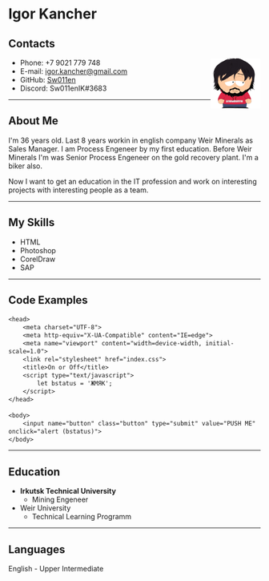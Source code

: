 # Igor Kancher
<link rel="stylesheet" href="index.css">

## Contacts

<img src="avatar.png" alt="foto" align="right" height="100x" width="100x">

* Phone: +7 9021 779 748
* E-mail: igor.kancher@gmail.com
* GitHub: [Sw011en](https://github.com/Sw011en "GitHub Account")
* Discord: Sw011enIK#3683

****

## About Me

I'm 36 years old. Last 8 years workin in english company Weir Minerals as Sales Manager. I am Process Engeneer by my first education. Before Weir Minerals I'm was Senior Process Engeneer on the gold recovery plant. I'm a biker also.

Now I want to get an education in the IT profession and work on interesting projects with interesting people as a team.

***

## My Skills

* HTML
* Photoshop
* CorelDraw
* SAP

***

## Code Examples

```
<head>
    <meta charset="UTF-8">
    <meta http-equiv="X-UA-Compatible" content="IE=edge">
    <meta name="viewport" content="width=device-width, initial-scale=1.0">
    <link rel="stylesheet" href="index.css">
    <title>On or Off</title>
    <script type="text/javascript">
        let bstatus = 'ЖМЯК';
    </script>
</head>

<body>
    <input name="button" class="button" type="submit" value="PUSH ME" onclick="alert (bstatus)">
</body>

```
***

## Education

* __Irkutsk Technical University__
    + Mining Engeneer
* Weir University
    + Technical Learning Programm

***

## Languages

English - Upper Intermediate